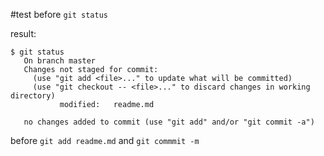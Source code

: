 #test
before ```git status```

result:
```
$ git status
   On branch master
   Changes not staged for commit:
     (use "git add <file>..." to update what will be committed)
     (use "git checkout -- <file>..." to discard changes in working directory)
           modified:   readme.md
   
   no changes added to commit (use "git add" and/or "git commit -a")
```
before ```git add readme.md``` and ```git commmit -m ```